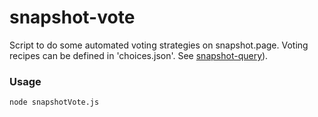 # snapshot-vote
Script to do some automated voting strategies on snapshot.page. Voting recipes can be defined in 'choices.json'.
See [snapshot-query](https://github.com/al-matty/snapshot-query)).

### Usage
```
node snapshotVote.js
